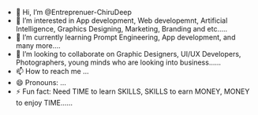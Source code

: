 - 👋 Hi, I’m @Entreprenuer-ChiruDeep
- 👀 I’m interested in App development, Web developemnt, Artificial Intelligence, Graphics Designing, Marketing, Branding and etc..... 
- 🌱 I’m currently learning Prompt Engineering, App development, and many more....
- 💞️ I’m looking to collaborate on Graphic Designers, UI/UX Developers, Photographers, young minds who are looking into business......
- 📫 How to reach me ...
- 😄 Pronouns: ...
- ⚡ Fun fact: Need TIME to learn SKILLS, SKILLS to earn MONEY, MONEY to enjoy TIME......

<!---
Entreprenuer-ChiruDeep/Entreprenuer-ChiruDeep is a ✨ special ✨ repository because its `README.md` (this file) appears on your GitHub profile.
You can click the Preview link to take a look at your changes.
--->

